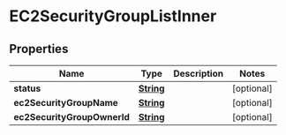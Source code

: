 

# EC2SecurityGroupListInner


## Properties

| Name | Type | Description | Notes |
|------------ | ------------- | ------------- | -------------|
|**status** | [**String**](String.md) |  |  [optional] |
|**ec2SecurityGroupName** | [**String**](String.md) |  |  [optional] |
|**ec2SecurityGroupOwnerId** | [**String**](String.md) |  |  [optional] |



